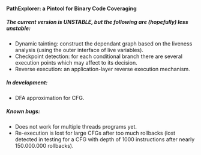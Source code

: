 #### PathExplorer: a Pintool for Binary Code Coveraging 

##### The current version is UNSTABLE, but the following are (hopefully) less unstable:

* Dynamic tainting: construct the dependant graph based on the liveness analysis (using the outer interface of live variables).
* Checkpoint detection: for each conditional branch there are several execution points which may affect to its decision.
* Reverse execution: an application-layer reverse execution mechanism.

##### In development:
* DFA approximation for CFG.


##### Known bugs:

* Does not work for multiple threads programs yet.
* Re-execution is lost for large CFGs after too much rollbacks (lost detected in testing for a CFG with depth of 1000 instructions after nearly 150.000.000 rollbacks).